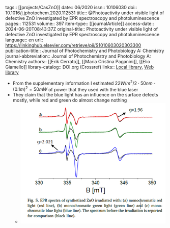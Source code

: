 tags:: [[projects/CasZnO]]
date:: 06/2020
issn:: 10106030
doi:: 10.1016/j.jphotochem.2020.112531
title:: @Photoactivity under visible light of defective ZnO investigated by EPR spectroscopy and photoluminescence
pages:: 112531
volume:: 397
item-type:: [[journalArticle]]
access-date:: 2024-06-20T08:43:37Z
original-title:: Photoactivity under visible light of defective ZnO investigated by EPR spectroscopy and photoluminescence
language:: en
url:: https://linkinghub.elsevier.com/retrieve/pii/S1010603020303300
publication-title:: Journal of Photochemistry and Photobiology A: Chemistry
journal-abbreviation:: Journal of Photochemistry and Photobiology A: Chemistry
authors:: [[Erik Cerrato]], [[Maria Cristina Paganini]], [[Elio Giamello]]
library-catalog:: DOI.org (Crossref)
links:: [Local library](zotero://select/library/items/XCAY57E3), [Web library](https://www.zotero.org/users/9044942/items/XCAY57E3)

- From the supplementary information I estimated $22 W/m^2 / 2 \cdot 50nm \cdot (0.1 m)^2 = 50 mW$ of power that they used with the blue laser
- They claim that the blue light has an influence on the surface defects mostly, while red and green do almost change nothing
	- ![cerrato_fig5.png](../assets/cerrato_fig5_1718899858796_0.png)